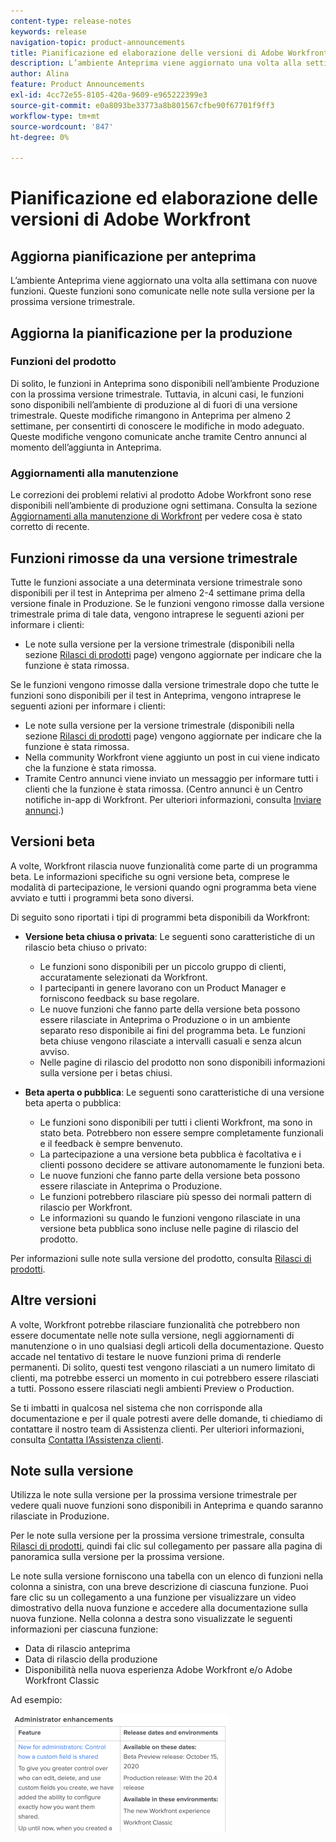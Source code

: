 ```yaml
---
content-type: release-notes
keywords: release
navigation-topic: product-announcements
title: Pianificazione ed elaborazione delle versioni di Adobe Workfront
description: L’ambiente Anteprima viene aggiornato una volta alla settimana con nuove funzioni. Queste funzioni sono comunicate nelle note sulla versione per la prossima versione trimestrale.
author: Alina
feature: Product Announcements
exl-id: 4cc72e55-8105-420a-9609-e965222399e3
source-git-commit: e0a8093be33773a8b801567cfbe90f67701f9ff3
workflow-type: tm+mt
source-wordcount: '847'
ht-degree: 0%

---
```


# Pianificazione ed elaborazione delle versioni di Adobe Workfront

## Aggiorna pianificazione per anteprima

L’ambiente Anteprima viene aggiornato una volta alla settimana con nuove funzioni. Queste funzioni sono comunicate nelle note sulla versione per la prossima versione trimestrale.

## Aggiorna la pianificazione per la produzione

### Funzioni del prodotto

Di solito, le funzioni in Anteprima sono disponibili nell’ambiente Produzione con la prossima versione trimestrale. Tuttavia, in alcuni casi, le funzioni sono disponibili nell’ambiente di produzione al di fuori di una versione trimestrale. Queste modifiche rimangono in Anteprima per almeno 2 settimane, per consentirti di conoscere le modifiche in modo adeguato. Queste modifiche vengono comunicate anche tramite Centro annunci al momento dell’aggiunta in Anteprima.

### Aggiornamenti alla manutenzione

Le correzioni dei problemi relativi al prodotto Adobe Workfront sono rese disponibili nell’ambiente di produzione ogni settimana. Consulta la sezione [Aggiornamenti alla manutenzione di Workfront](https://experienceleague.adobe.com/docs/workfront-known-issues/releases/current-updates.html) per vedere cosa è stato corretto di recente.

## Funzioni rimosse da una versione trimestrale

Tutte le funzioni associate a una determinata versione trimestrale sono disponibili per il test in Anteprima per almeno 2-4 settimane prima della versione finale in Produzione. Se le funzioni vengono rimosse dalla versione trimestrale prima di tale data, vengono intraprese le seguenti azioni per informare i clienti:

* Le note sulla versione per la versione trimestrale (disponibili nella sezione [Rilasci di prodotti](../../product-announcements/product-releases/product-releases.md) page) vengono aggiornate per indicare che la funzione è stata rimossa.

Se le funzioni vengono rimosse dalla versione trimestrale dopo che tutte le funzioni sono disponibili per il test in Anteprima, vengono intraprese le seguenti azioni per informare i clienti:

* Le note sulla versione per la versione trimestrale (disponibili nella sezione [Rilasci di prodotti](../../product-announcements/product-releases/product-releases.md) page) vengono aggiornate per indicare che la funzione è stata rimossa.
* Nella community Workfront viene aggiunto un post in cui viene indicato che la funzione è stata rimossa.
* Tramite Centro annunci viene inviato un messaggio per informare tutti i clienti che la funzione è stata rimossa. (Centro annunci è un Centro notifiche in-app di Workfront. Per ulteriori informazioni, consulta [Inviare annunci](../../administration-and-setup/get-started-wf-administration/view-send-announcements.md).)

## Versioni beta

A volte, Workfront rilascia nuove funzionalità come parte di un programma beta.
Le informazioni specifiche su ogni versione beta, comprese le modalità di partecipazione, le versioni quando ogni programma beta viene avviato e tutti i programmi beta sono diversi.

Di seguito sono riportati i tipi di programmi beta disponibili da Workfront:

* **Versione beta chiusa o privata**: Le seguenti sono caratteristiche di un rilascio beta chiuso o privato:

   * Le funzioni sono disponibili per un piccolo gruppo di clienti, accuratamente selezionati da Workfront.
   * I partecipanti in genere lavorano con un Product Manager e forniscono feedback su base regolare.
   * Le nuove funzioni che fanno parte della versione beta possono essere rilasciate in Anteprima o Produzione o in un ambiente separato reso disponibile ai fini del programma beta. Le funzioni beta chiuse vengono rilasciate a intervalli casuali e senza alcun avviso.
   * Nelle pagine di rilascio del prodotto non sono disponibili informazioni sulla versione per i betas chiusi.

* **Beta aperta o pubblica**: Le seguenti sono caratteristiche di una versione beta aperta o pubblica:

   * Le funzioni sono disponibili per tutti i clienti Workfront, ma sono in stato beta. Potrebbero non essere sempre completamente funzionali e il feedback è sempre benvenuto.
   * La partecipazione a una versione beta pubblica è facoltativa e i clienti possono decidere se attivare autonomamente le funzioni beta.
   * Le nuove funzioni che fanno parte della versione beta possono essere rilasciate in Anteprima o Produzione.
   * Le funzioni potrebbero rilasciare più spesso dei normali pattern di rilascio per Workfront.
   * Le informazioni su quando le funzioni vengono rilasciate in una versione beta pubblica sono incluse nelle pagine di rilascio del prodotto.

Per informazioni sulle note sulla versione del prodotto, consulta [Rilasci di prodotti](../../product-announcements/product-releases/product-releases.md).

## Altre versioni

A volte, Workfront potrebbe rilasciare funzionalità che potrebbero non essere documentate nelle note sulla versione, negli aggiornamenti di manutenzione o in uno qualsiasi degli articoli della documentazione. Questo accade nel tentativo di testare le nuove funzioni prima di renderle permanenti. Di solito, questi test vengono rilasciati a un numero limitato di clienti, ma potrebbe esserci un momento in cui potrebbero essere rilasciati a tutti. Possono essere rilasciati negli ambienti Preview o Production.

Se ti imbatti in qualcosa nel sistema che non corrisponde alla documentazione e per il quale potresti avere delle domande, ti chiediamo di contattare il nostro team di Assistenza clienti. Per ulteriori informazioni, consulta [Contatta l’Assistenza clienti](../../workfront-basics/tips-tricks-and-troubleshooting/contact-customer-support.md).

## Note sulla versione

Utilizza le note sulla versione per la prossima versione trimestrale per vedere quali nuove funzioni sono disponibili in Anteprima e quando saranno rilasciate in Produzione.

Per le note sulla versione per la prossima versione trimestrale, consulta [Rilasci di prodotti](../../product-announcements/product-releases/product-releases.md), quindi fai clic sul collegamento per passare alla pagina di panoramica sulla versione per la prossima versione.

Le note sulla versione forniscono una tabella con un elenco di funzioni nella colonna a sinistra, con una breve descrizione di ciascuna funzione. Puoi fare clic su un collegamento a una funzione per visualizzare un video dimostrativo della nuova funzione e accedere alla documentazione sulla nuova funzione. Nella colonna a destra sono visualizzate le seguenti informazioni per ciascuna funzione:

* Data di rilascio anteprima
* Data di rilascio della produzione
* Disponibilità nella nuova esperienza Adobe Workfront e/o Adobe Workfront Classic

Ad esempio:

![](assets/release-notes-350x189.png)
